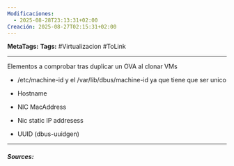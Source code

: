 ```yaml
---
Modificaciones:
  - 2025-08-28T23:13:31+02:00
Creación: 2025-08-27T02:15:31+02:00
---
```

**MetaTags:** 
**Tags:** #Virtualizacion #ToLink 
- - -

Elementos a comprobar tras duplicar un OVA al clonar VMs
-  /etc/machine-id y el /var/lib/dbus/machine-id 
ya que tiene que ser unico

-  Hostname

-  NIC MacAddress

- Nic static IP addresess

- UUID (dbus-uuidgen)

- - - 
#### ***Sources:***
